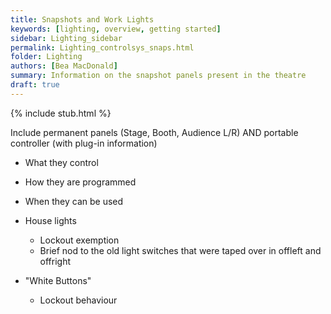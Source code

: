 ```yaml
---
title: Snapshots and Work Lights
keywords: [lighting, overview, getting started]
sidebar: Lighting_sidebar
permalink: Lighting_controlsys_snaps.html
folder: Lighting
authors: [Bea MacDonald]
summary: Information on the snapshot panels present in the theatre
draft: true
---
```


{% include stub.html %}

Include permanent panels (Stage, Booth, Audience L/R) AND portable controller (with plug-in information)

- What they control
- How they are programmed
- When they can be used


- House lights
  - Lockout exemption
  - Brief nod to the old light switches that were taped over in offleft and offright

- "White Buttons"
  - Lockout behaviour
